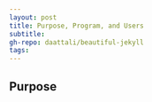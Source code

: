 ```yaml
---
layout: post
title: Purpose, Program, and Users
subtitle:
gh-repo: daattali/beautiful-jekyll
tags:
---
```


## Purpose
